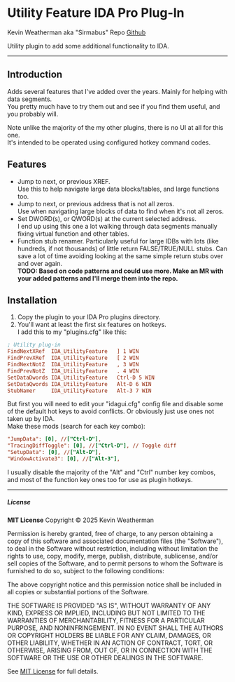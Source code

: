 # Utility Feature IDA Pro Plug-In

Kevin Weatherman aka "Sirmabus"
Repo [Github](https://github.com/kweatherman/IDA_UtilityFeature_PlugIn)

Utility plugin to add some additional functionality to IDA.

----

## Introduction

Adds several features that I've added over the years. Mainly for helping with data segments.  
You pretty much have to try them out and see if you find them useful, and you probably will.

Note unlike the majority of the my other plugins, there is no UI at all for this one.  
 It's intended to be operated using configured hotkey command codes. 

## Features

* Jump to next, or previous XREF.   
  Use this to help navigate large data blocks/tables, and large functions too.
* Jump to next, or previous address that is not all zeros.  
  Use when navigating large blocks of data to find when it's not all zeros.
* Set DWORD(s), or QWORD(s) at the current selected address.  
  I end up using this one a lot walking through data segments manually fixing virtual function and other tables.
* Function stub renamer. Particularly useful for large IDBs with lots (like hundreds, if not thousands) of little return FALSE/TRUE/NULL stubs.
  Can save a lot of time avoiding looking at the same simple return stubs over and over again.  
  **TODO: Based on code patterns and could use more. Make an MR with your added patterns and I'll merge them into the repo.**

## Installation

1) Copy the plugin to your IDA Pro plugins directory.
2) You'll want at least the first six features on hotkeys.  
   I add this to my "plugins.cfg" like this:

```ini
; Utility plug-in
FindNextXRef  IDA_UtilityFeature   ] 1 WIN
FindPrevXRef  IDA_UtilityFeature   [ 2 WIN
FindNextNotZ  IDA_UtilityFeature   , 3 WIN
FindPrevNotZ  IDA_UtilityFeature   . 4 WIN
SetDataDwords IDA_UtilityFeature   Ctrl-D 5 WIN
SetDataQwords IDA_UtilityFeature   Alt-D 6 WIN
StubNamer     IDA_UtilityFeature   Alt-3 7 WIN
```

But first you will need to edit your "idagui.cfg" config file and disable some of the default hot keys to avoid conflicts. Or obviously just use ones not taken up by IDA.  
Make these mods (search for each key combo): 

```ini
"JumpData": [0], //["Ctrl-D"],
"TracingDiffToggle": [0], //["Ctrl-D"], // Toggle diff
"SetupData": [0], //["Alt-D"],
"WindowActivate3": [0], //["Alt-3"],
```

I usually disable the majority of the "Alt" and "Ctrl" number key combos, and most of the function key ones too for use as plugin hotkeys.



----

##### License

**MIT License**
Copyright © 2025 Kevin Weatherman  

Permission is hereby granted, free of charge, to any person obtaining a copy of this software and associated documentation files (the "Software"), to deal in the Software without restriction, including without limitation the rights to use, copy, modify, merge, publish, distribute, sublicense, and/or sell copies of the Software, and to permit persons to whom the Software is furnished to do so, subject to the following conditions:

The above copyright notice and this permission notice shall be included in all copies or substantial portions of the Software.

THE SOFTWARE IS PROVIDED "AS IS", WITHOUT WARRANTY OF ANY KIND, EXPRESS OR IMPLIED, INCLUDING BUT NOT LIMITED TO THE WARRANTIES OF MERCHANTABILITY, FITNESS FOR A PARTICULAR PURPOSE, AND NONINFRINGEMENT. IN NO EVENT SHALL THE AUTHORS OR COPYRIGHT HOLDERS BE LIABLE FOR ANY CLAIM, DAMAGES, OR OTHER LIABILITY, WHETHER IN AN ACTION OF CONTRACT, TORT, OR OTHERWISE, ARISING FROM, OUT OF, OR IN CONNECTION WITH THE SOFTWARE OR THE USE OR OTHER DEALINGS IN THE SOFTWARE.

See [MIT License](http://www.opensource.org/licenses/mit-license.php) for full details.